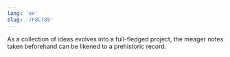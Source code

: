 ```yaml
---
lang: 'en'
slug: '/F8C785'
---
```


As a collection of ideas evolves into a full-fledged project, the meager notes taken beforehand can be likened to a prehistoric record.
